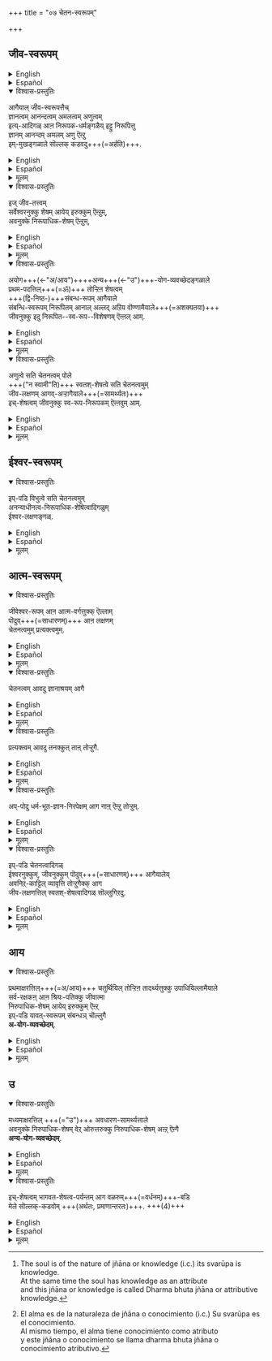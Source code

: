 +++
title = "०७ चेतन-स्वरूपम्"

+++
## जीव-स्वरूपम्

<details><summary>English</summary>

THE NATURE OF THE JĪVA.
</details>

<details><summary>Español</summary>

La naturaleza del Jīva.
</details>

<details open><summary>विश्वास-प्रस्तुतिः</summary>

आगैयाल् जीव-स्वरूपत्तैच्  
ज्ञानत्वम् आनन्दत्वम् अमलत्वम् अणुत्वम्  
इत्य्-आदिगळ् आऩ निरूपक-धर्मङ्गळैय् इट्टु निरूपित्तु  
ज्ञानम् आनन्दम् अमलम् अणु ऎऩ्ऱु  
इम्-मुखङ्गळाले सॊल्लक् कडवदु+++(=अर्हति)+++.
</details>

<details><summary>English</summary>

Therefore the essential nature (svarūpa) of the jīva  
may be described as jñāna (knowledge), bliss (ānanda), (amala) being pure, and being atomic (aṇu)  
in terms of its defining attributes (i. e.) being of the nature of knowledge, being of the nature of bliss, being pure and being atomic. 
</details>

<details><summary>Español</summary>

Por lo tanto, la naturaleza esencial (svarūpa) del jīva  
puede describirse como jñāna (conocimiento), dicha (ānanda), (amala) siendo puro y atómico (aṇu)  
En términos de sus atributos definitorios - es decir,  
ser de la naturaleza del conocimiento,  
ser de la naturaleza de la dicha,  
ser puro y atómico.
</details>

<details><summary>मूलम्</summary>

आगैयाल् जीवस्वरूपत्तैच् ज्ञानत्वमानन्दत्वममलत्वमणुत्वमित्यादिगळाऩ निरूपकधर्मङ्गळैयिट्टु निरूपित्तु ज्ञानमानन्दममलमणु ऎऩ्ऱु इम्मुखङ्गळाले सॊल्लक्कडवदु.
</details>

<details open><summary>विश्वास-प्रस्तुतिः</summary>

इज् जीव-तत्त्वम्  
सर्वेश्वरनुक्कु शेषम् आयेय् इरुक्कुम् ऎऩ्ऱुम्,  
अवनुक्के निरूपाधिक-शेषम् ऎऩ्ऱुम्,
</details>

<details><summary>English</summary>

This reality, viz. the jīva is always śeṣa to Iśvara (i.e.) it exists only for Iśvara  
and it is unconditional śeṣa only to Him. 
</details>

<details><summary>Español</summary>

Esta realidad, a saber El Jīva  
es siempre Śeṣa a Iśvara (es decir),  
existe solo para iśvara  
Y es incondicional Śeṣa solo para él.
</details>

<details><summary>मूलम्</summary>

इज्जीवतत्त्वम् सर्वेश्वरनुक्कु शेषमायेय् इरुक्कुम् ऎऩ्ऱुम्,
अवनुक्के निरूपाधिकशेषम् ऎऩ्ऱुम्,
</details>

<details open><summary>विश्वास-प्रस्तुतिः</summary>

अयोग+++(←"अ/आय")++++अन्य+++(←"उ")+++-योग-व्यवच्छेदङ्गळाले  
प्रथम-पदत्तिल्+++(=ॐ)+++ तोऱ्ऱिऩ शेषत्वम्  
+++(द्वि-निष्ठ-)+++संबन्ध-रूपम् आगैयाले  
संबन्धि-स्वरूपम् निरूपितम् आनाल् अल्लद् अऱिय वॊण्णामैयाले+++(=अशक्यतया)+++  
जीवनुक्कु इदु निरूपित--स्व-रूप--विशेषणम् ऎऩ्ऩल् आम्. 
</details>

<details><summary>English</summary>

Thus its existing (always) for the Lord is affirmed (ayogavyavaccheda)  
and also its existing for no other than the Lord (anya yogavyavaccheda).  
This quality of being śeṣa to the Lord,  
which is disclosed in the first word of Tirumantra, namely om (aum),  
is of the nature of a  relationship ( sambandha)  
and requires, therefore, a thing having that relationship  
and cannot be understood without it.+++(4)+++  
So this śeṣatva may be called an additional quality of a thing,  
namely, the jīva, which has already been defined by its defining attributes.  
</details>

<details><summary>Español</summary>

Así se afirma su existente (siempre) para el Señor (Ayogavyavaccheda)  
y también es existente para ningún otro que el Señor (Anya Yogavyavaccheda).  
Esta calidad de ser Śeṣa para el Señor,  
que se revela en la primera palabra de Tirumantra, a saber, OM (AUM),  
es de la naturaleza de una relación (sambandha)  
y requiere, por lo tanto, algo que tiene esa relación
y no se puede entender sin él.  
Entonces, este śeṣatva puede llamarse una calidad adicional de una cosa,  
a saber, el Jīva, que ya ha sido definido por sus atributos definitorios.
</details>

<details><summary>मूलम्</summary>

अयोगान्ययोग-व्यवच्छेदङ्गळाले प्रथमपदत्तिल् तोऱ्ऱिऩ शेषत्वम् संबन्धरूपमागैयाले संबन्धिस्वरूपम् निरूपितमानालल्लदऱिय वॊण्णामैयाले जीवनुक्कु इदु निरूपितस्वरूपविशेषणमॆऩ्ऩलाम्. 
</details>

<details open><summary>विश्वास-प्रस्तुतिः</summary>

अणुत्वे सति चेतनत्वम् पोले  
+++("न स्वामी"ति)+++ स्वतश्-शेषत्वे सति चेतनत्वमुम्  
जीव-लक्षणम् आगव्-अऱ्ऱागैयाले+++(=सामर्थ्यतः)+++  
इच्-शेषत्वम् जीवनुक्कु स्व-रूप-निरूपकम् ऎऩ्ऩवुम् आम्. 
</details>

<details><summary>English</summary>

Here the definition of the jīva is that it is a thing which is sentient while being also atomic.   
Similarly the jīva may also be defined as a thing which is sentient while being also, by its nature, śeṣa.  
So this quality of being śeṣa may also be called an attribute which defines the thing, viz, the jīva.
</details>

<details><summary>Español</summary>

Aquí la definición del Jīva  
es que es algo que es sensible mientras también es atómico.  
Del mismo modo, el Jīva también puede definirse  
como una cosa que es sensible mientras es también, por su naturaleza, Śeṣa.  
Entonces, esta calidad de ser Śeṣa  
también puede llamarse un atributo que define la cosa, a saber, el Jīva.
</details>

<details><summary>मूलम्</summary>

अणुत्वे सति चेतनत्वम् पोले स्वतश्शेषत्वे सति चेतनत्वमुम् जीवलक्षणमागवऱ्ऱागैयाले इश्शेषत्वम् जीवनुक्कु स्वरूपनिरूपकमॆऩ्ऩवुमाम्. 
</details>

## ईश्वर-स्वरूपम्
<details open><summary>विश्वास-प्रस्तुतिः</summary>

इप्-पडि विभुत्वे सति चेतनत्वमुम्  
अनन्याधीनत्व-निरूपाधिक-शेषित्वादिगळुम्  
ईश्वर-लक्षणङ्गळ्.
</details>

<details><summary>English</summary>

Similarly Iśvara may be defined as having sentience along with omnipresence (vibhu).  
He may also be defined as one that is absolutely independent of everything else, while being the unconditional seshin (i.e.) one for whom all other things exist (unconditionally).  
</details>

<details><summary>Español</summary>

Del mismo modo, Iśvara puede definirse como una sensibilidad junto con la omnipresencia (Vibhu).  
También puede definirse como uno que es absolutamente independiente de todo lo demás,  
mientras que ser el seshin incondicional  
(es decir) para quien existen todas las demás cosas (incondicionalmente).
</details>

<details><summary>मूलम्</summary>

इप्पडि विभुत्वेसति चेतनत्वमुम् अनन्याधीनत्वनिरूपाधिकशेषित्वादिगळुमीश्वरलक्षणङ्गळ्.
</details>

## आत्म-स्वरूपम्
<details open><summary>विश्वास-प्रस्तुतिः</summary>

जीवेश्वर-रूपम् आऩ आत्म-वर्गत्तुक्क् ऎल्लाम्  
पॊदुव्+++(=साधारणम्)+++ आऩ लक्षणम्  
चेतनत्वमुम् प्रत्यक्त्वमुम्.
</details>

<details><summary>English</summary>

The class of atmas which includes jīvas and Iśvara  
may be defined as those that are sentient and pratyak  
(i.e. which are subjective and have inwardness). 
</details>

<details><summary>Español</summary>

La clase de ATMAS que incluye a Jīvas e Iśvara  
puede definirse como los que son sensibles y pratyak  
(es decir, que son subjetivos y tienen interioridad).
</details>

<details><summary>मूलम्</summary>

जीवेश्वररूपमाऩ आत्मवर्गत्तुक्कॆल्लाम् पॊदुवाऩ लक्षणम् चेतनत्वमुम् प्रत्यक्त्वमुम्.
</details>

<details open><summary>विश्वास-प्रस्तुतिः</summary>

चेतनत्वम् आवदु ज्ञानाश्रयम् आगै
</details>

<details><summary>English</summary>

To be sentient is to be the possessor of knowledge. 
</details>

<details><summary>Español</summary>

Ser sensible es ser la poseedora del conocimiento.
</details>

<details><summary>मूलम्</summary>

चेतनत्वमावदु ज्ञानाश्रयमागै
</details>

<details open><summary>विश्वास-प्रस्तुतिः</summary>

प्रत्यक्त्वम् आवदु तनक्कुत् ताऩ् तोऱ्ऱुगै.
</details>

<details><summary>English</summary>

To be subjective or inward (or pratyak) is to possess luminosity to oneself. 
</details>

<details><summary>Español</summary>

Ser subjetivo o interno (o pratyak) es poseer luminosidad para uno mismo.
</details>

<details><summary>मूलम्</summary>

प्रत्यक्त्वमावदु तनक्कुत्ताऩ् तोऱ्ऱुगै.
</details>

<details open><summary>विश्वास-प्रस्तुतिः</summary>

अप्-पोदु धर्म-भूत-ज्ञान-निरपेक्षम् आग नाऩ् ऎऩ्ऱु तोऱ्ऱुम्.
</details>

<details><summary>English</summary>

The atmā or soul is self-luminous  
and shines as 'I'  
without the help of the attributive knowledge [^f145] (dharmabhūta  jñāna) .

[^f145]: 

    The soul is of the nature of jñāna or knowledge (i.c.) its svarūpa is knowledge.  
    At the same time the soul has knowledge as an attribute  
    and this jñāna or knowledge is called Dharma bhuta jñāna or attributive knowledge.
</details>

<details><summary>Español</summary>

El atmā o el alma es autoluminoso  
y brilla como 'yo'  
sin la ayuda del conocimiento atributivo [^es145] (dharmabhūta jñāna).

[^ES145]:

    El alma es de la naturaleza de jñāna o conocimiento (i.c.)  Su svarūpa es el conocimiento.  
    Al mismo tiempo, el alma tiene conocimiento como atributo  
    y este jñāna o conocimiento se llama dharma bhuta jñāna o conocimiento atributivo.
</details>

<details><summary>मूलम्</summary>

अप्पोदु धर्मभूतज्ञाननिरपेक्षमाग नानॆऩ्ऱु तोऱ्ऱुम्.
</details>

<details open><summary>विश्वास-प्रस्तुतिः</summary>

इप्-पडि चेतनत्वादिगळ्  
ईश्वरनुक्कुम्, जीवनुक्कुम् पॊदुव्+++(=साधारणम्)+++ आगैयालेय्  
अवनिऱ्‌-काट्टिल् व्यावृत्ति तोऱ्ऱुगैक्क् आग  
जीव-लक्षणत्तिल् स्वतश्-शेषत्वादिगळ् सॊल्लुगिऱदु. 
</details>

<details><summary>English</summary>

Since sentience and inwardness (pratyaktva)  
are common to both jīvas and Iśvara,  
the jīva has to be defined as having, in addition,  
dependance by its very nature (on Iśvara).  
</details>

<details><summary>Español</summary>

Desde la sensibilidad y la interioridad (Pratyaktva)  
son comunes tanto a Jīvas como a Iśvara,  
El Jīva tiene que definirse como tener, además,  
dependencia por su propia naturaleza (en Iśvara).
</details>

<details><summary>मूलम्</summary>

इप्पडि चेतनत्वादिगळीश्वरनुक्कुम् जीवनुक्कुम् पॊदुवागैयाले यवनिऱ्‌काट्टिल् व्यावृत्ति तोऱ्ऱुगैक्काग जीवलक्षणत्तिल् स्वतश्शेषत्वादिगळ् सॊल्लुगिऱदु. 
</details>

## आय
<details open><summary>विश्वास-प्रस्तुतिः</summary>

प्रथमाक्षरत्तिल्+++(=अ/आय)+++ चतुर्थियिल् तोऱ्ऱिऩ तादर्थ्यत्तुक्कु उपाधियिल्लामैयाले  
सर्व-रक्षकऩ् आऩ श्रियः-पतिक्कु जीवात्मा  
निरुपाधिक-शेषम् आयेय् इरुक्कुम् ऎऩ्ऱ्  
इप्-पडि यावत्-स्वरूपम् संबन्धञ् चॊल्लुगै  
**अ-योग-व्यवच्छेदम्**. 
</details>

<details><summary>English</summary>

In the aṣṭākṣara, in the dative of the first syllable (āya) a in aum (om),  
the jīva's existence for the fulfilment of Iśvara's purposes  
is stated without any condition;  
therefore the jīva is unconditionally and absolutely dependent upon the Lord of Śrī (Lakṣmī ),  
who is the universal Saviour. 

This statement of the absolute relationship  
between the jīva and Iśvara throughout the existence (of the former )  
is called ayogavyavaccheda  
or denial of the non-existence of the relationship. 
</details>

<details><summary>Español</summary>

En el aṣṭākṣara, en el dativo de la primera sílaba (āya) a en aum (om),  
La existencia del Jīva para el cumplimiento de los propósitos de Iśvara  
se establece sin ninguna condición;  
Por lo tanto, el Jīva depende incondicional y absolutamente del Señor de Śrī (Lakṣmī),  
quien es el salvador universal.

Esta declaración de la relación absoluta  
Entre Jīva e Iśvara a lo largo de la existencia (del primero)
se llama Ayogavyavaccheda  
o negación de la inexistencia de la relación.
</details>

<details><summary>मूलम्</summary>

प्रथमाक्षरत्तिल् चतुर्थियिल् तोऱ्ऱिऩ तादर्थ्यत्तुक्कु उपाधियिल्लामैयाले सर्वरक्षकऩाऩ श्रियःपतिक्कु जीवात्मा निरुपाधिकशेषमायेयिरुक्कुमॆऩ्ऱिप्पडि यावत्-स्वरूपम् संबन्धञ्चॊल्लुगै अयोगव्यवच्छेदम्. 
</details>

## उ
<details open><summary>विश्वास-प्रस्तुतिः</summary>

मध्यमाक्षरत्तिल् +++(="उ")+++ अवधारण-सामर्थ्यत्ताले  
अवनुक्के निरुपाधिक-शेषम् वेऱ् ओरुत्तरुक्कु निरुपाधिक-शेषम् अऩ्ऱ् ऎऩ्गै  
**अन्य-योग-व्यवच्छेदम्**.
</details>

<details><summary>English</summary>

The second syllable u in aum (om) in aṣṭākṣara means 'only'  
and brings out the idea that the jīva exists for the purposes of only Iśvara  
and denies his dependence or existence for the sake of any others. 

This denial is called anya-yogavyavaccheda  
or denial of (the jīva's ) relationship with others. 
</details>

<details><summary>Español</summary>

La segunda sílaba u en aum (om) en aṣṭākṣara significa 'solo'  
y saca la idea de que el Jīva existe para los propósitos de solo iśvara  
y niega su dependencia o existencia por el bien de cualquier otra.

Esta negación se llama Anya-Yogavyavaccheda  
o negación de la relación (la Jīva) con los demás.
</details>

<details><summary>मूलम्</summary>

मध्यमाक्षरत्तिल् अवधारण-सामर्थ्यत्ताले अवनुक्के निरुपाधिकशेषम् वेऱोरुत्तरुक्कु निरुपाधिकशेषमऩ्ऱॆऩ्गै अन्ययोगव्यवच्छेदम्.
</details>

<details open><summary>विश्वास-प्रस्तुतिः</summary>

इच्-शेषत्वम् भागवत-शेषत्व-पर्यन्तम् आग वळरुम्+++(=वर्धनम्)+++-बडि  
मेले सॊल्लक्-कडवोम् +++(अर्थतः, प्रमाणान्तरतः)+++.  +++(4)+++
</details>

<details><summary>English</summary>

We will show later that this śeṣatva extends from the Lord to His devotees as well.  
</details>

<details><summary>Español</summary>

Más tarde mostraremos  
que esto śeṣatva también se extiende  
desde el Señor hasta sus devotos.
</details>

<details><summary>मूलम्</summary>

इश्शेषत्वम् भागवतशेषत्वपर्यन्तमाग वळरुम्बडि मेले सॊल्लक्कडवोम्.  
</details>

